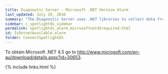 ```yaml
---
title: Diagnostic Server - Microsoft .NET Version Alarm
last_updated: July 29, 2016
summary: "The Diagnostic Server uses .NET libraries to collect data from the machines being monitored. These libraries require at least version 4.5 of the Microsoft .NET framework."
sidebar: c_spotlightds_sidebar
permalink: spotlightds_alarm_microsoftnet45required.html
id: IsDotnetAvailable.alarm
folder: ConnectSpotlightDS
---
```



To obtain Microsoft .NET 4.5 go to <xref href="http://www.microsoft.com/en-au/download/details.aspx?id=30653" format="html" scope="external">http://www.microsoft.com/en-au/download/details.aspx?id=30653</xref>.


{% include links.html %}
